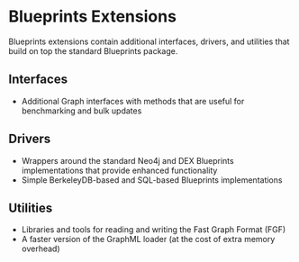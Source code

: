 # Blueprints Extensions

Blueprints extensions contain additional interfaces, drivers, and utilities that build on top the standard Blueprints package.

## Interfaces
- Additional Graph interfaces with methods that are useful for benchmarking and bulk updates

## Drivers
- Wrappers around the standard Neo4j and DEX Blueprints implementations that provide enhanced functionality
- Simple BerkeleyDB-based and SQL-based Blueprints implementations

## Utilities
- Libraries and tools for reading and writing the Fast Graph Format (FGF)
- A faster version of the GraphML loader (at the cost of extra memory overhead)
